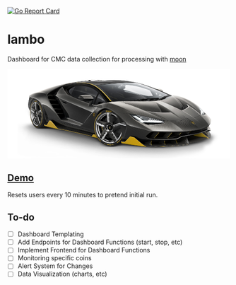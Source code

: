 [![Go Report Card](https://goreportcard.com/badge/github.com/sharath/lambo)](https://goreportcard.com/report/github.com/sharath/lambo)

# lambo

Dashboard for CMC data collection for processing with [moon](https://github.com/sharath/moon)

![lambo](centenario.png)

## [Demo](https://lambo.sharath.pro)

Resets users every 10 minutes to pretend initial run.

## To-do

- [ ] Dashboard Templating
- [ ] Add Endpoints for Dashboard Functions (start, stop, etc)
- [ ] Implement Frontend for Dashboard Functions
- [ ] Monitoring specific coins
- [ ] Alert System for Changes
- [ ] Data Visualization (charts, etc)
